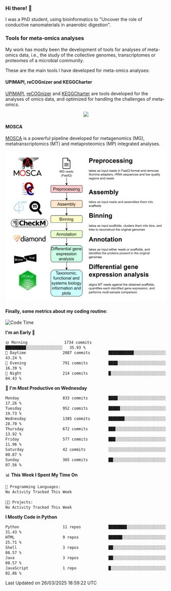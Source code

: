 ### Hi there! 👋

I was a PhD student, using bioinformatics to "Uncover the role of conductive nanomaterials in anaerobic digestion".

### Tools for meta-omics analyses

My work has mostly been the development of tools for analyses of meta-omics data, i.e., the study of the collective genomes, transcriptomes or proteomes of a microbial community.

These are the main tools I have developed for meta-omics analyses:

#### UPIMAPI, reCOGnizer and KEGGCharter

[UPIMAPI](https://github.com/iquasere/UPIMAPI), [reCOGnizer](https://github.com/iquasere/reCOGnizer) and [KEGGCharter](https://github.com/iquasere/KEGGCharter) are tools developed for the analyses of omics data, and optimized for handling the challenges of meta-omics.

<p align="center">
    <img src="assets/annotation_paper.png">
</p>

#### MOSCA

[MOSCA](https://github.com/iquasere/MOSCA) is a powerful pipeline developed for metagenomics (MG), metatranscriptomics (MT) and metaproteomics (MP) integrated analyses.

<p align="center">
    <img src="assets/mosca_workflow.png" align="center" width="700">
</p>


#### Finally, some metrics about my coding routine:

<!--START_SECTION:waka-->
![Code Time](http://img.shields.io/badge/Code%20Time-910%20hrs%2057%20mins-blue)

**I'm an Early 🐤** 

```text
🌞 Morning                1734 commits        █████████░░░░░░░░░░░░░░░░   35.93 % 
🌆 Daytime                2087 commits        ███████████░░░░░░░░░░░░░░   43.24 % 
🌃 Evening                791 commits         ████░░░░░░░░░░░░░░░░░░░░░   16.39 % 
🌙 Night                  214 commits         █░░░░░░░░░░░░░░░░░░░░░░░░   04.43 % 
```
📅 **I'm Most Productive on Wednesday** 

```text
Monday                   833 commits         ████░░░░░░░░░░░░░░░░░░░░░   17.26 % 
Tuesday                  952 commits         █████░░░░░░░░░░░░░░░░░░░░   19.73 % 
Wednesday                1385 commits        ███████░░░░░░░░░░░░░░░░░░   28.70 % 
Thursday                 672 commits         ███░░░░░░░░░░░░░░░░░░░░░░   13.92 % 
Friday                   577 commits         ███░░░░░░░░░░░░░░░░░░░░░░   11.96 % 
Saturday                 42 commits          ░░░░░░░░░░░░░░░░░░░░░░░░░   00.87 % 
Sunday                   365 commits         ██░░░░░░░░░░░░░░░░░░░░░░░   07.56 % 
```


📊 **This Week I Spent My Time On** 

```text
💬 Programming Languages: 
No Activity Tracked This Week

🐱‍💻 Projects: 
No Activity Tracked This Week
```

**I Mostly Code in Python** 

```text
Python                   11 repos            ████████░░░░░░░░░░░░░░░░░   31.43 % 
HTML                     9 repos             ██████░░░░░░░░░░░░░░░░░░░   25.71 % 
Shell                    3 repos             ██░░░░░░░░░░░░░░░░░░░░░░░   08.57 % 
Java                     3 repos             ██░░░░░░░░░░░░░░░░░░░░░░░   08.57 % 
JavaScript               1 repo              █░░░░░░░░░░░░░░░░░░░░░░░░   02.86 % 
```




 Last Updated on 26/03/2025 18:59:22 UTC
<!--END_SECTION:waka-->
